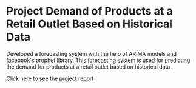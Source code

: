 # Project Demand of Products at a Retail Outlet Based on Historical Data

Developed a forecasting system with the help of ARIMA models and facebook's prophet library. This forecasting system is used for predicting the demand for products at a retail outlet based on historical data. 

[Click here to see the project report](https://github.com/mohamedfawas/RIO-125-Forecasting-System---Project-Demand-of-Products-at-a-Retail-Outlet-Based-on-Historical-Data)


